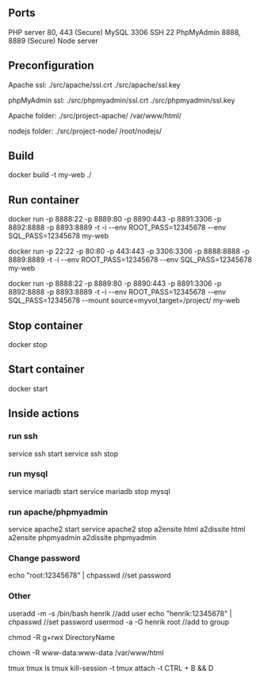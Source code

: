 ## Ports
PHP server 80, 443 (Secure)
MySQL 3306
SSH 22
PhpMyAdmin 8888, 8889 (Secure)
Node server

## Preconfiguration

Apache ssl:     ./src/apache/ssl.crt
                ./src/apache/ssl.key

phpMyAdmin ssl: ./src/phpmyadmin/ssl.crt
                ./src/phpmyadmin/ssl.key

Apache folder:  ./src/project-apache/
                /var/www/html/

nodejs folder:  ./src/project-node/
                /root/nodejs/

## Build
docker build -t my-web ./

## Run container
docker run -p 8888:22 -p 8889:80 -p 8890:443 -p 8891:3306 -p 8892:8888 -p 8893:8889 -t -i --env ROOT_PASS=12345678 --env SQL_PASS=12345678 my-web

docker run -p 22:22 -p 80:80 -p 443:443 -p 3306:3306 -p 8888:8888 -p 8889:8889 -t -i --env ROOT_PASS=12345678 --env SQL_PASS=12345678 my-web

docker run -p 8888:22 -p 8889:80 -p 8890:443 -p 8891:3306 -p 8892:8888 -p 8893:8889 -t -i --env ROOT_PASS=12345678 --env SQL_PASS=12345678 --mount source=myvol,target=/project/ my-web

## Stop container
docker stop <ccfac1f88d1b>

## Start container
docker start <ccfac1f88d1b>

## Inside actions

### run ssh
service ssh start
service ssh stop

### run mysql
service mariadb start
service mariadb stop
mysql

### run apache/phpmyadmin
service apache2 start
service apache2 stop
a2ensite html
a2dissite html
a2ensite phpmyadmin
a2dissite phpmyadmin

### Change password
echo "root:12345678" | chpasswd   //set password

### Other
useradd -m -s /bin/bash henrik      //add user
echo "henrik:12345678" | chpasswd   //set password
usermod -a -G henrik root           //add to group

chmod -R g+rwx DirectoryName

chown -R www-data:www-data /var/www/html

tmux
tmux ls
tmux kill-session -t <session-id>
tmux attach -t <session-id>
CTRL + B && D